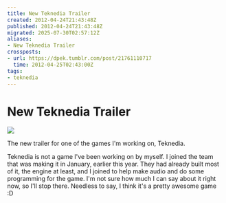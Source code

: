 ```yaml
---
title: New Teknedia Trailer
created: 2012-04-24T21:43:48Z
published: 2012-04-24T21:43:48Z
migrated: 2025-07-30T02:57:12Z
aliases:
- New Teknedia Trailer
crossposts:
- url: https://dpek.tumblr.com/post/21761110717
  time: 2012-04-25T02:43:00Z
tags:
- teknedia
---
```


# New Teknedia Trailer

![](https://youtube.com/watch?v=2eU10xfQlWs)

The new trailer for one of the games I'm working on, Teknedia.

Teknedia is not a game I've been working on by myself. I joined the team that was making it in January, earlier this year. They had already built most of it, the engine at least, and I joined to help make audio and do some programming for the game. I'm not sure how much I can say about it right now, so I'll stop there. Needless to say, I think it's a pretty awesome game :D
